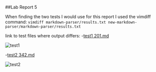 ##Lab Report 5

When finding the two tests I would use for this report I used the vimdiff command:
`vimdiff markdown-parser/results.txt new-markdown-parser/markdown-parser/results.txt`

link to test files where output differs:
-[test1 201.md](https://github.com/nidhidhamnani/markdown-parser/blob/main/test-files/201.md)

![test1](https://rwalsh299.github.io/cse15l-lab-reports/test1_201.png)

-[test2 342.md](https://github.com/nidhidhamnani/markdown-parser/blob/main/test-files/342.md)

![test2](https://rwalsh299.github.io/cse15l-lab-reports/test2_342.png)
